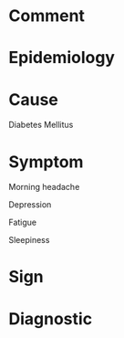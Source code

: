 # Comment

# Epidemiology

# Cause

Diabetes Mellitus

# Symptom

Morning headache

Depression

Fatigue

Sleepiness

# Sign

# Diagnostic
